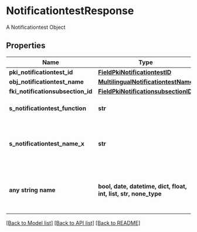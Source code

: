 # NotificationtestResponse

A Notificationtest Object

## Properties
Name | Type | Description | Notes
------------ | ------------- | ------------- | -------------
**pki_notificationtest_id** | [**FieldPkiNotificationtestID**](FieldPkiNotificationtestID.md) |  | 
**obj_notificationtest_name** | [**MultilingualNotificationtestName**](MultilingualNotificationtestName.md) |  | 
**fki_notificationsubsection_id** | [**FieldPkiNotificationsubsectionID**](FieldPkiNotificationsubsectionID.md) |  | 
**s_notificationtest_function** | **str** | The function name of the Notificationtest | 
**s_notificationtest_name_x** | **str** | The name of the Notificationtest in the language of the requester | 
**any string name** | **bool, date, datetime, dict, float, int, list, str, none_type** | any string name can be used but the value must be the correct type | [optional]

[[Back to Model list]](../README.md#documentation-for-models) [[Back to API list]](../README.md#documentation-for-api-endpoints) [[Back to README]](../README.md)


